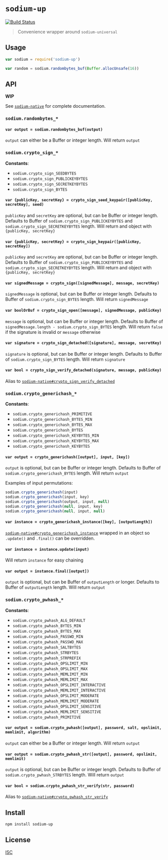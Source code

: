 # `sodium-up`

[![Build Status](https://travis-ci.org/emilbayes/sodium-up.svg?branch=master)](https://travis-ci.org/emilbayes/sodium-up)

> Convenience wrapper around `sodium-universal`

## Usage

```js
var sodium = require('sodium-up')

var random = sodium.randombytes_buf(Buffer.allocUnsafe(16))
```

## API

**WIP**

See [`sodium-native`](https://github.com/mafintosh/sodium-native) for complete documentation.

### `sodium.randombytes_*`

#### `var output = sodium.randombytes_buf(output)`
`output` can either be a Buffer or integer length. Will return `output`

### `sodium.crypto_sign_*`

**Constants**:

- `sodium.crypto_sign_SEEDBYTES`
- `sodium.crypto_sign_PUBLICKEYBYTES`
- `sodium.crypto_sign_SECRETKEYBYTES`
- `sodium.crypto_sign_BYTES`

#### `var {publicKey, secretKey} = crypto_sign_seed_keypair([publicKey, secretKey], seed)`
`publicKey` and `secretKey` are optional, but can be Buffer or integer length.
Defaults to Buffer of `sodium.crypto_sign_PUBLICKEYBYTES` and `sodium.crypto_sign_SECRETKEYBYTES` length.
Will return and object with `{publicKey, secretKey}`

#### `var {publicKey, secretKey} = crypto_sign_keypair([publicKey, secretKey])`
`publicKey` and `secretKey` are optional, but can be Buffer or integer length.
Defaults to Buffer of `sodium.crypto_sign_PUBLICKEYBYTES` and `sodium.crypto_sign_SECRETKEYBYTES` length.
Will return and object with `{publicKey, secretKey}`

#### `var signedMessage = crypto_sign([signedMessage], message, secretKey)`
`signedMessage` is optional, but can be Buffer or integer length. Defaults to Buffer of `sodium.crypto_sign_BYTES` length.
Will return `signedMessage`

#### `var boolOrBuf = crypto_sign_open([message], signedMessage, publicKey)`
`message` is optional, but can be Buffer or integer length. Defaults to Buffer of `signedMessage.length - sodium.crypto_sign_BYTES` length.
Will return `false` if the signature is invalid or `message` otherwise

#### `var signature = crypto_sign_detached([signature], message, secretKey)`
`signature` is optional, but can be Buffer or integer length. Defaults to Buffer of `sodium.crypto_sign_BYTES` length.
Will return `signature`

#### `var bool = crypto_sign_verify_detached(signature, message, publicKey)`
Alias to [`sodium-native#crypto_sign_verify_detached`](https://github.com/sodium-friends/sodium-native#var-bool--crypto_sign_verify_detachedsignature-message-publickey)


### `sodium.crypto_generichash_*`

**Constants**:

- `sodium.crypto_generichash_PRIMITIVE`
- `sodium.crypto_generichash_BYTES_MIN`
- `sodium.crypto_generichash_BYTES_MAX`
- `sodium.crypto_generichash_BYTES`
- `sodium.crypto_generichash_KEYBYTES_MIN`
- `sodium.crypto_generichash_KEYBYTES_MAX`
- `sodium.crypto_generichash_KEYBYTES`

#### `var output = crypto_generichash([output], input, [key])`
`output` is optional, but can be Buffer or integer length. Defaults to Buffer of `sodium.crypto_generichash_BYTES` length. Will return `output`

Examples of input permutations:

```js
sodium.crypto_generichash(input)
sodium.crypto_generichash(input, key)
sodium.crypto_generichash(output, input, null)
sodium.crypto_generichash(null, input, key)
sodium.crypto_generichash(null, input, null)
```

#### `var instance = crypto_generichash_instance([key], [outputLength])`
[`sodium-native#crypto_generichash_instance`](https://github.com/mafintosh/sodium-native#var-instance--crypto_generichash_instancekey-outputlength) wrapped in an object so `.update()` and `.final()` can be overridden.

#### `var instance = instance.update(input)`
Will return `instance` for easy chaining

#### `var output = instance.final([output])`
`output` is optional, but can be Buffer of `outputLength` or longer. Defaults to Buffer of `outputLength` length. Will return `output`

### `sodium.crypto_pwhash_*`

**Constants**:

- `sodium.crypto_pwhash_ALG_DEFAULT`
- `sodium.crypto_pwhash_BYTES_MIN`
- `sodium.crypto_pwhash_BYTES_MAX`
- `sodium.crypto_pwhash_PASSWD_MIN`
- `sodium.crypto_pwhash_PASSWD_MAX`
- `sodium.crypto_pwhash_SALTBYTES`
- `sodium.crypto_pwhash_STRBYTES`
- `sodium.crypto_pwhash_STRPREFIX`
- `sodium.crypto_pwhash_OPSLIMIT_MIN`
- `sodium.crypto_pwhash_OPSLIMIT_MAX`
- `sodium.crypto_pwhash_MEMLIMIT_MIN`
- `sodium.crypto_pwhash_MEMLIMIT_MAX`
- `sodium.crypto_pwhash_OPSLIMIT_INTERACTIVE`
- `sodium.crypto_pwhash_MEMLIMIT_INTERACTIVE`
- `sodium.crypto_pwhash_OPSLIMIT_MODERATE`
- `sodium.crypto_pwhash_MEMLIMIT_MODERATE`
- `sodium.crypto_pwhash_OPSLIMIT_SENSITIVE`
- `sodium.crypto_pwhash_MEMLIMIT_SENSITIVE`
- `sodium.crypto_pwhash_PRIMITIVE`


#### `var output = sodium.crypto_pwhash([output], password, salt, opslimit, memlimit, algorithm)`
`output` can either be a Buffer or integer length. Will return `output`

#### `var output = sodium.crypto_pwhash_str([output], password, opslimit, memlimit)`
`output` is optional, but can be Buffer or integer length. Defaults to Buffer of `sodium.crypto_pwhash_STRBYTES` length. Will return `output`

#### `var bool = sodium.crypto_pwhash_str_verify(str, password)`
Alias to [`sodium-native#crypto_pwhash_str_verify`](https://github.com/mafintosh/sodium-native#var-bool--crypto_pwhash_str_verifystr-password)

## Install

```sh
npm install sodium-up
```

## License

[ISC](LICENSE.md)
